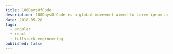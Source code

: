 ```yaml
---
title: 100DaysOfCode
description: 100DaysOfCode is a global movement aimed to Lorem ipsum adipisicing quis in est labore velit commodo in esse laborum commodo ut esse velit ullamco in sit quis ut consectetur reprehenderit occaecat adipisicing in aute ullamco in dolore dolor nulla nostrud minim in sint.
date: 2018-05-28
tags:
  - angular
  - react
  - fullstack-engineering
published: false
---
```

